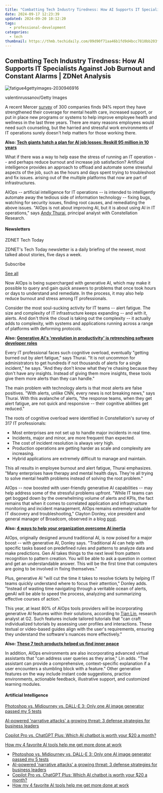 ```yaml
---
title: "Combatting Tech Industry Tiredness: How AI Supports IT Specialists Against Job Burnout and Constant Alarms | ZDNet Analysis"
date: 2024-09-17 12:23:39
updated: 2024-09-20 10:12:20
tags:
  - professional-development
categories:
  - tech
thumbnail: https://thmb.techidaily.com/09d90f71aa46b1fd9d4bcc7810bb203ff9683f8d93c042d20e109ab131454cc4.jpg
---
```


## Combatting Tech Industry Tiredness: How AI Supports IT Specialists Against Job Burnout and Constant Alarms | ZDNet Analysis

![fatigue4gettyimages-2030946916](https://www.zdnet.com/a/img/resize/e75e5b57c80692b24569902ff264312e6bd3adde/2024/04/19/5bb9115b-7085-461a-b01c-3e973b64beee/fatigue4gettyimages-2030946916.jpg?auto=webp&width=1280)

valentinrussanov/Getty Images

A recent Mercer [survey](https://www.mercer.com/en-us/insights/us-health-news/employers-support-growing-demand-for-mental-health-services) of 300 companies finds 94% report they have strengthened their coverage for mental health care, increased support, or put in place new programs or systems to help improve employee health and wellness in the last three years. There are many reasons employees would need such counseling, but the harried and stressful work environments of IT operations surely doesn't help matters for those working there. 

**Also: [Tech giants hatch a plan for AI job losses: Reskill 95 million in 10 years](https://www.zdnet.com/article/tech-giants-hatch-a-plan-for-ai-job-losses-reskill-95-million-in-10-years/)**

What if there was a way to help ease the stress of running an IT operation -- and perhaps reduce burnout and increase job satisfaction? Artificial intelligence provides an approach to offload and automate some stressful aspects of the job, such as the hours and days spent trying to troubleshoot and fix issues. arising out of the multiple platforms that now are part of infrastructures. 

AIOps -- artificial intelligence for IT operations -- is intended to intelligently automate away the tedious side of information technology -- fixing bugs, watching for security issues, finding root causes, and remediating the above issues. "AIOps is not about improving AI, but it is about using AI in IT operations," says [Andy Thurai](https://www.constellationr.com/users/andy-thurai), principal analyst with Constellation Research. 

#### Newsletters

ZDNET Tech Today

ZDNET's Tech Today newsletter is a daily briefing of the newest, most talked about stories, five days a week.

 Subscribe

[See all](https://www.zdnet.com/newsletters/)

Now AIOps is being supercharged with generative AI, which may make it possible to query and gain quick answers to problems that once took hours or days to understand and remediate. In the process, it may also help reduce burnout and stress among IT professionals. 

Consider the most soul-sucking activity for IT teams -- alert fatigue. The size and complexity of IT infrastructure keeps expanding -- and with it, alerts. And don't think the cloud is taking out the complexity -- it actually adds to complexity, with systems and applications running across a range of platforms with deforming protocols. 

**Also: [Generative AI's 'revolution in productivity' is retrenching software developer roles](https://www.zdnet.com/article/generative-ais-revolution-in-productivity-are-retrenching-software-developer-roles/)**

Every IT professional faces such cognitive overload, eventually "getting burned out by alert fatigue," says Thurai. "It is not uncommon for administrators to get hundreds if not thousands of alerts for a single incident," he says. "And they don't know what they're chasing because they don't have any insights. Instead of giving them more insights, these tools give them more alerts than they can handle." 

The main problem with technology alerts is that most alerts are false positives. "With alerts, unlike CNN, every news is not breaking news," says Thurai. With this avalanche of alerts, "the response teams, when they get alert fatigue, are not quick and responsive -- their cognitive abilities get reduced." 

The roots of cognitive overload were identified in Constellation's survey of 317 IT professionals:

* Most enterprises are not set up to handle major incidents in real time.
* Incidents, major and minor, are more frequent than expected.
* The cost of incident resolution is always very high.
* Production operations are getting harder as scale and complexity are increasing.
* Hybrid applications are extremely difficult to manage and maintain.

This all results in employee burnout and alert fatigue, Thurai emphasizes. "Many enterprises have therapy and mental health days. They're all trying to solve mental health problems instead of solving the root problem."

AIOps -- now boosted with user-friendly generative AI capabilities -- may help address some of the stressful problems upfront. "While IT teams can get bogged down by the overwhelming volume of alerts and KPIs, the fact remains that when it comes to correlated application and infrastructure monitoring and incident management, AIOps remains extremely valuable for IT discovery and troubleshooting," Clayton Donley, vice president and general manager of Broadcom, observed in a blog [post](https://www.broadcom.com/blog/generative-ai-and-the-reinvigoration-of-aiops). 

**Also: [4 ways to help your organization overcome AI inertia](https://www.zdnet.com/article/4-ways-to-help-your-organization-overcome-ai-inertia/)**

AIOps, originally designed around traditional AI, is now poised for a major boost -- with generative AI, Donley says. "Traditional AI can help with specific tasks based on predefined rules and patterns to analyze data and make predictions. Gen AI takes things to the next level from pattern recognition to pattern creation. You will be able to ask a question in context and get an understandable answer. This will be the first time that computers are going to be involved in fixing themselves."

Plus, generative AI "will cut the time it takes to resolve tickets by helping IT teams quickly understand where to focus their attention," Donley adds. "Instead of wasting time navigating through a veritable ocean of alerts, genAI will be able to speed the process, analyzing and summarizing effective courses of action."

This year, at least 80% of AIOps tools providers will be incorporating generative AI features within their solutions, according to [Tian Lin](https://research.g2.com/insights/author/tian-lin), research analyst at G2\. Such features include tailored tutorials that "can craft individualized tutorials by assessing user profiles and interactions. These textual or video-based guides align with the user's requirements, ensuring they understand the software's nuances more effectively." 

**Also: [These 7 tech products helped us find inner peace](https://www.zdnet.com/article/best-wellness-tech/)**

In addition, AIOps environments are also incorporating advanced virtual assistants that "can address user queries as they arise," Lin adds. "The assistant can provide a comprehensive, context-specific explanation if a user encounters a stumbling block with a feature." Other generative features on the way include instant code suggestions, practice environments, actionable feedback, illustrative support, and customized learning modules.

#### Artificial Intelligence

[Photoshop vs. Midjourney vs. DALL-E 3: Only one AI image generator passed my 5 tests](https://www.zdnet.com/article/is-photoshops-new-text-to-image-as-good-as-midjourney-and-dall-e-we-test-it-and-see/ "Photoshop vs. Midjourney vs. DALL-E 3: Only one AI image generator passed my 5 tests")

[AI-powered 'narrative attacks' a growing threat: 3 defense strategies for business leaders](https://www.zdnet.com/article/ai-powered-narrative-attacks-a-growing-threat-3-defense-strategies-for-business-leaders/ "AI-powered 'narrative attacks' a growing threat: 3 defense strategies for business leaders")

[Copilot Pro vs. ChatGPT Plus: Which AI chatbot is worth your $20 a month?](https://www.zdnet.com/article/copilot-pro-vs-chatgpt-plus-which-is-ai-chatbot-is-worth-your-20-a-month/ "Copilot Pro vs. ChatGPT Plus: Which AI chatbot is worth your $20 a month?")

[How my 4 favorite AI tools help me get more done at work](https://www.zdnet.com/article/how-my-4-favorite-ai-tools-help-me-get-more-done-at-work/ "How my 4 favorite AI tools help me get more done at work")

* [Photoshop vs. Midjourney vs. DALL-E 3: Only one AI image generator passed my 5 tests](https://www.zdnet.com/article/is-photoshops-new-text-to-image-as-good-as-midjourney-and-dall-e-we-test-it-and-see/ "Photoshop vs. Midjourney vs. DALL-E 3: Only one AI image generator passed my 5 tests")
* [AI-powered 'narrative attacks' a growing threat: 3 defense strategies for business leaders](https://www.zdnet.com/article/ai-powered-narrative-attacks-a-growing-threat-3-defense-strategies-for-business-leaders/ "AI-powered 'narrative attacks' a growing threat: 3 defense strategies for business leaders")
* [Copilot Pro vs. ChatGPT Plus: Which AI chatbot is worth your $20 a month?](https://www.zdnet.com/article/copilot-pro-vs-chatgpt-plus-which-is-ai-chatbot-is-worth-your-20-a-month/ "Copilot Pro vs. ChatGPT Plus: Which AI chatbot is worth your $20 a month?")
* [How my 4 favorite AI tools help me get more done at work](https://www.zdnet.com/article/how-my-4-favorite-ai-tools-help-me-get-more-done-at-work/ "How my 4 favorite AI tools help me get more done at work")

<ins class="adsbygoogle"
     style="display:block"
     data-ad-format="autorelaxed"
     data-ad-client="ca-pub-7571918770474297"
     data-ad-slot="1223367746"></ins>



<ins class="adsbygoogle"
     style="display:block"
     data-ad-client="ca-pub-7571918770474297"
     data-ad-slot="8358498916"
     data-ad-format="auto"
     data-full-width-responsive="true"></ins>
